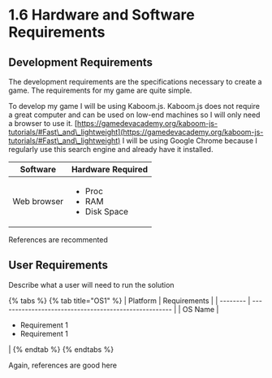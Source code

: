 # 1.6 Hardware and Software Requirements

## Development Requirements

The development requirements are the specifications necessary to create a game. The requirements for my game are quite simple.

To develop my game I will be using Kaboom.js. Kaboom.js does not require a great computer and can be used on low-end machines so I will only need a browser to use it. [https://gamedevacademy.org/kaboom-js-tutorials/#Fast\_and\_lightweight](https://gamedevacademy.org/kaboom-js-tutorials/#Fast\_and\_lightweight) I will be using Google Chrome because I regularly use this search engine and already have it installed.

| Software    | Hardware Required                                     |
| ----------- | ----------------------------------------------------- |
| Web browser | <ul><li>Proc</li><li>RAM</li><li>Disk Space</li></ul> |

References are recommented

## User Requirements

Describe what a user will need to run the solution

{% tabs %}
{% tab title="OS1" %}
| Platform | Requirements                                          |
| -------- | ----------------------------------------------------- |
| OS Name  | <ul><li>Requirement 1</li><li>Requirement 1</li></ul> |
{% endtab %}
{% endtabs %}

Again, references are good here
